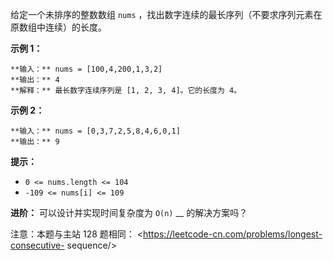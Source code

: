 给定一个未排序的整数数组 `nums` ，找出数字连续的最长序列（不要求序列元素在原数组中连续）的长度。



**示例 1：**

    
    
    **输入：** nums = [100,4,200,1,3,2]
    **输出：** 4
    **解释：** 最长数字连续序列是 [1, 2, 3, 4]。它的长度为 4。

**示例 2：**

    
    
    **输入：** nums = [0,3,7,2,5,8,4,6,0,1]
    **输出：** 9
    



**提示：**

  * `0 <= nums.length <= 104`
  * `-109 <= nums[i] <= 109`



**进阶：** 可以设计并实现时间复杂度为 `O(n)` __ 的解决方案吗？



注意：本题与主站 128 题相同： <https://leetcode-cn.com/problems/longest-consecutive-
sequence/>

